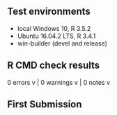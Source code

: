 ## Test environments
* local Windows 10, R 3.5.2
* Ubuntu 16.04.2 LTS, R 3.4.1
* win-builder (devel and release)

## R CMD check results
0 errors v | 0 warnings v | 0 notes v 

## First Submission
